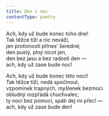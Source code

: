 ```yaml
---
title: Den i noc
contentType: poetry
---
```


<section>

Ach, kdy už bude konec toho dne!  
Tak těžce tíží a nic neváží,  
jen protivnosti přines’ šeredné;  
den pustý, plný nicot jen,  
den bez jasu a bez radosti den —  
ach, kdy už zase bude noc!

Ach, kdy už bude konec této noci!  
Tak těžce tíží, nedá spočinout,  
vzpomínek trapných, myšlenek bezmoci  
obludný rozpřádá chuchvalec;  
ty noci bez pomoci, spáti dej mi přec! —  
ach, kdy už zase bude den!

</section>
